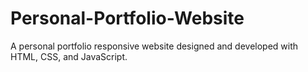 # Personal-Portfolio-Website
A personal portfolio responsive website designed and developed with HTML, CSS, and JavaScript.
